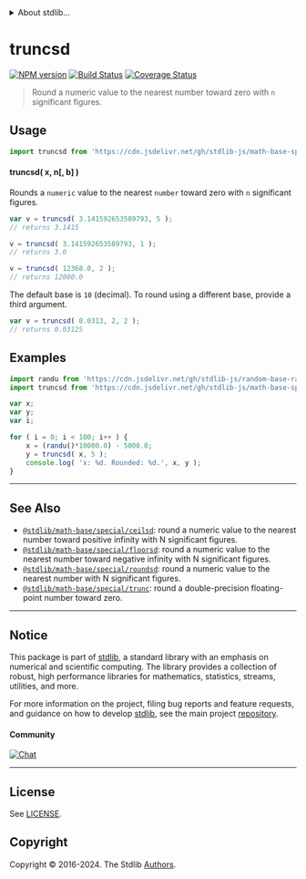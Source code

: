 <!--

@license Apache-2.0

Copyright (c) 2018 The Stdlib Authors.

Licensed under the Apache License, Version 2.0 (the "License");
you may not use this file except in compliance with the License.
You may obtain a copy of the License at

   http://www.apache.org/licenses/LICENSE-2.0

Unless required by applicable law or agreed to in writing, software
distributed under the License is distributed on an "AS IS" BASIS,
WITHOUT WARRANTIES OR CONDITIONS OF ANY KIND, either express or implied.
See the License for the specific language governing permissions and
limitations under the License.

-->


<details>
  <summary>
    About stdlib...
  </summary>
  <p>We believe in a future in which the web is a preferred environment for numerical computation. To help realize this future, we've built stdlib. stdlib is a standard library, with an emphasis on numerical and scientific computation, written in JavaScript (and C) for execution in browsers and in Node.js.</p>
  <p>The library is fully decomposable, being architected in such a way that you can swap out and mix and match APIs and functionality to cater to your exact preferences and use cases.</p>
  <p>When you use stdlib, you can be absolutely certain that you are using the most thorough, rigorous, well-written, studied, documented, tested, measured, and high-quality code out there.</p>
  <p>To join us in bringing numerical computing to the web, get started by checking us out on <a href="https://github.com/stdlib-js/stdlib">GitHub</a>, and please consider <a href="https://opencollective.com/stdlib">financially supporting stdlib</a>. We greatly appreciate your continued support!</p>
</details>

# truncsd

[![NPM version][npm-image]][npm-url] [![Build Status][test-image]][test-url] [![Coverage Status][coverage-image]][coverage-url] <!-- [![dependencies][dependencies-image]][dependencies-url] -->

> Round a numeric value to the nearest number toward zero with `n` significant figures.



<section class="usage">

## Usage

```javascript
import truncsd from 'https://cdn.jsdelivr.net/gh/stdlib-js/math-base-special-truncsd@v0.2.1-deno/mod.js';
```

#### truncsd( x, n\[, b] )

Rounds a `numeric` value to the nearest `number` toward zero with `n` significant figures.

```javascript
var v = truncsd( 3.141592653589793, 5 );
// returns 3.1415

v = truncsd( 3.141592653589793, 1 );
// returns 3.0

v = truncsd( 12368.0, 2 );
// returns 12000.0
```

The default base is `10` (decimal). To round using a different base, provide a third argument.

```javascript
var v = truncsd( 0.0313, 2, 2 );
// returns 0.03125
```

</section>

<!-- /.usage -->

<section class="notes">

</section>

<!-- /.notes -->

<section class="examples">

## Examples

<!-- eslint no-undef: "error" -->

```javascript
import randu from 'https://cdn.jsdelivr.net/gh/stdlib-js/random-base-randu@deno/mod.js';
import truncsd from 'https://cdn.jsdelivr.net/gh/stdlib-js/math-base-special-truncsd@v0.2.1-deno/mod.js';

var x;
var y;
var i;

for ( i = 0; i < 100; i++ ) {
    x = (randu()*10000.0) - 5000.0;
    y = truncsd( x, 5 );
    console.log( 'x: %d. Rounded: %d.', x, y );
}
```

</section>

<!-- /.examples -->

<!-- Section for related `stdlib` packages. Do not manually edit this section, as it is automatically populated. -->

<section class="related">

* * *

## See Also

-   <span class="package-name">[`@stdlib/math-base/special/ceilsd`][@stdlib/math/base/special/ceilsd]</span><span class="delimiter">: </span><span class="description">round a numeric value to the nearest number toward positive infinity with N significant figures.</span>
-   <span class="package-name">[`@stdlib/math-base/special/floorsd`][@stdlib/math/base/special/floorsd]</span><span class="delimiter">: </span><span class="description">round a numeric value to the nearest number toward negative infinity with N significant figures.</span>
-   <span class="package-name">[`@stdlib/math-base/special/roundsd`][@stdlib/math/base/special/roundsd]</span><span class="delimiter">: </span><span class="description">round a numeric value to the nearest number with N significant figures.</span>
-   <span class="package-name">[`@stdlib/math-base/special/trunc`][@stdlib/math/base/special/trunc]</span><span class="delimiter">: </span><span class="description">round a double-precision floating-point number toward zero.</span>

</section>

<!-- /.related -->

<!-- Section for all links. Make sure to keep an empty line after the `section` element and another before the `/section` close. -->


<section class="main-repo" >

* * *

## Notice

This package is part of [stdlib][stdlib], a standard library with an emphasis on numerical and scientific computing. The library provides a collection of robust, high performance libraries for mathematics, statistics, streams, utilities, and more.

For more information on the project, filing bug reports and feature requests, and guidance on how to develop [stdlib][stdlib], see the main project [repository][stdlib].

#### Community

[![Chat][chat-image]][chat-url]

---

## License

See [LICENSE][stdlib-license].


## Copyright

Copyright &copy; 2016-2024. The Stdlib [Authors][stdlib-authors].

</section>

<!-- /.stdlib -->

<!-- Section for all links. Make sure to keep an empty line after the `section` element and another before the `/section` close. -->

<section class="links">

[npm-image]: http://img.shields.io/npm/v/@stdlib/math-base-special-truncsd.svg
[npm-url]: https://npmjs.org/package/@stdlib/math-base-special-truncsd

[test-image]: https://github.com/stdlib-js/math-base-special-truncsd/actions/workflows/test.yml/badge.svg?branch=v0.2.1
[test-url]: https://github.com/stdlib-js/math-base-special-truncsd/actions/workflows/test.yml?query=branch:v0.2.1

[coverage-image]: https://img.shields.io/codecov/c/github/stdlib-js/math-base-special-truncsd/main.svg
[coverage-url]: https://codecov.io/github/stdlib-js/math-base-special-truncsd?branch=main

<!--

[dependencies-image]: https://img.shields.io/david/stdlib-js/math-base-special-truncsd.svg
[dependencies-url]: https://david-dm.org/stdlib-js/math-base-special-truncsd/main

-->

[chat-image]: https://img.shields.io/gitter/room/stdlib-js/stdlib.svg
[chat-url]: https://app.gitter.im/#/room/#stdlib-js_stdlib:gitter.im

[stdlib]: https://github.com/stdlib-js/stdlib

[stdlib-authors]: https://github.com/stdlib-js/stdlib/graphs/contributors

[umd]: https://github.com/umdjs/umd
[es-module]: https://developer.mozilla.org/en-US/docs/Web/JavaScript/Guide/Modules

[deno-url]: https://github.com/stdlib-js/math-base-special-truncsd/tree/deno
[deno-readme]: https://github.com/stdlib-js/math-base-special-truncsd/blob/deno/README.md
[umd-url]: https://github.com/stdlib-js/math-base-special-truncsd/tree/umd
[umd-readme]: https://github.com/stdlib-js/math-base-special-truncsd/blob/umd/README.md
[esm-url]: https://github.com/stdlib-js/math-base-special-truncsd/tree/esm
[esm-readme]: https://github.com/stdlib-js/math-base-special-truncsd/blob/esm/README.md
[branches-url]: https://github.com/stdlib-js/math-base-special-truncsd/blob/main/branches.md

[stdlib-license]: https://raw.githubusercontent.com/stdlib-js/math-base-special-truncsd/main/LICENSE

<!-- <related-links> -->

[@stdlib/math/base/special/ceilsd]: https://github.com/stdlib-js/math-base-special-ceilsd/tree/deno

[@stdlib/math/base/special/floorsd]: https://github.com/stdlib-js/math-base-special-floorsd/tree/deno

[@stdlib/math/base/special/roundsd]: https://github.com/stdlib-js/math-base-special-roundsd/tree/deno

[@stdlib/math/base/special/trunc]: https://github.com/stdlib-js/math-base-special-trunc/tree/deno

<!-- </related-links> -->

</section>

<!-- /.links -->
